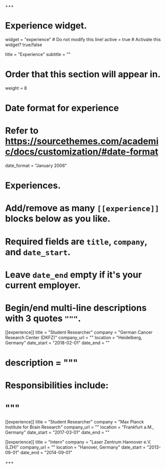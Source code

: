 +++
# Experience widget.
widget = "experience"  # Do not modify this line!
active = true  # Activate this widget? true/false

title = "Experience"
subtitle = ""

# Order that this section will appear in.
weight = 8

# Date format for experience
#   Refer to https://sourcethemes.com/academic/docs/customization/#date-format
date_format = "January 2006"

# Experiences.
#   Add/remove as many `[[experience]]` blocks below as you like.
#   Required fields are `title`, `company`, and `date_start`.
#   Leave `date_end` empty if it's your current employer.
#   Begin/end multi-line descriptions with 3 quotes `"""`.
[[experience]]
  title = "Student Researcher"
  company = "German Cancer Research Center (DKFZ)"
  company_url = ""
  location = "Heidelberg, Germany"
  date_start = "2018-02-01"
  date_end = ""
#  description = """
#  Responsibilities include:
#  """

[[experience]]
  title = "Student Researcher"
  company = "Max Planck Institute for Brain Research"
  company_url = ""
  location = "Frankfurt a.M., Germany"
  date_start = "2017-03-01"
  date_end = ""
  
[[experience]]
  title = "Intern"
  company = "Laser Zentrum Hannover e.V. (LZH)"
  company_url = ""
  location = "Hanover, Germany"
  date_start = "2013-09-01"
  date_end = "2014-09-01"

+++
